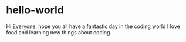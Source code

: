 # hello-world
Hi Everyone, hope you all have a fantastic day in the coding world
I love food and learning new things about coding
